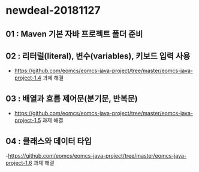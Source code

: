 # newdeal-20181127

## 01 : Maven 기본 자바 프로젝트 폴더 준비
## 02 : 리터럴(literal), 변수(variables), 키보드 입력 사용
- https://github.com/eomcs/eomcs-java-project/tree/master/eomcs-java-project-1.4 과제 해결

## 03 : 배열과 흐름 제어문(분기문, 반복문)
- https://github.com/eomcs/eomcs-java-project/tree/master/eomcs-java-project-1.5 과제 해결

## 04 : 클래스와 데이터 타입
-https://github.com/eomcs/eomcs-java-project/tree/master/eomcs-java-project-1.6 과제 해결
